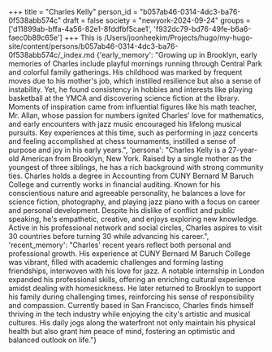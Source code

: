 +++
title = "Charles Kelly"
person_id = "b057ab46-0314-4dc3-ba76-0f538abb574c"
draft = false
society = "newyork-2024-09-24"
groups = ['d11899ab-bffa-4a56-82e1-8fddfbf5cae1', 'f932dc79-bd76-49fe-b6a6-faec0b89c65e']
+++
This is /Users/joonheekim/Projects/hugo/my-hugo-site/content/persons/b057ab46-0314-4dc3-ba76-0f538abb574c/_index.md
{'early_memory': "Growing up in Brooklyn, early memories of Charles include playful mornings running through Central Park and colorful family gatherings. His childhood was marked by frequent moves due to his mother's job, which instilled resilience but also a sense of instability. Yet, he found consistency in hobbies and interests like playing basketball at the YMCA and discovering science fiction at the library. Moments of inspiration came from influential figures like his math teacher, Mr. Allan, whose passion for numbers ignited Charles' love for mathematics, and early encounters with jazz music encouraged his lifelong musical pursuits. Key experiences at this time, such as performing in jazz concerts and feeling accomplished at chess tournaments, instilled a sense of purpose and joy in his early years.", 'persona': "Charles Kelly is a 27-year-old American from Brooklyn, New York. Raised by a single mother as the youngest of three siblings, he has a rich background with strong community ties. Charles holds a degree in Accounting from CUNY Bernard M Baruch College and currently works in financial auditing. Known for his conscientious nature and agreeable personality, he balances a love for science fiction, photography, and playing jazz piano with a focus on career and personal development. Despite his dislike of conflict and public speaking, he's empathetic, creative, and enjoys exploring new knowledge. Active in his professional network and social circles, Charles aspires to visit 30 countries before turning 30 while advancing his career.", 'recent_memory': "Charles' recent years reflect both personal and professional growth. His experience at CUNY Bernard M Baruch College was vibrant, filled with academic challenges and forming lasting friendships, interwoven with his love for jazz. A notable internship in London expanded his professional skills, offering an enriching cultural experience amidst dealing with homesickness. He later returned to Brooklyn to support his family during challenging times, reinforcing his sense of responsibility and compassion. Currently based in San Francisco, Charles finds himself thriving in the tech industry while enjoying the city's artistic and musical cultures. His daily jogs along the waterfront not only maintain his physical health but also grant him peace of mind, fostering an optimistic and balanced outlook on life."}
